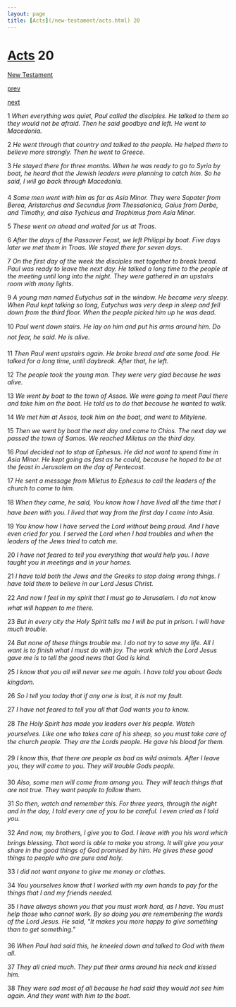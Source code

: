 ```yaml
---
layout: page
title: [Acts](/new-testament/acts.html) 20
---
```


# [Acts](/new-testament/acts.html) 20

[New Testament](/new-testament.html)


[prev](/new-testament/acts/acts-19.html)


[next](/new-testament/acts/acts-21.html)

1 _When everything was quiet, Paul called the disciples. He talked to them so they would not be afraid. Then he said goodbye and left. He went to Macedonia._

2 _He went through that country and talked to the people. He helped them to believe more strongly. Then he went to Greece._

3 _He stayed there for three months. When he was ready to go to Syria by boat, he heard that the Jewish leaders were planning to catch him. So he said, I will go back through Macedonia._

4 _Some men went with him as far as Asia Minor. They were Sopater from Berea,  Aristarchus and Secundus from Thessalonica, Gaius from Derbe, and Timothy, and also Tychicus and Trophimus from Asia Minor._

5 _These went on ahead and waited for us at Troas._

6 _After the days of the Passover Feast, we left Philippi by boat. Five days later we met them in Troas. We stayed there for seven days._

7 _On the first day of the week the disciples met together to break bread. Paul was ready to leave the next day. He talked a long time to the people at the meeting until long into the night. They were gathered in an upstairs room with many lights._

9 _A young man named Eutychus sat in the window. He became very sleepy. When Paul kept talking so long, Eutychus was very deep in sleep and fell down from the third floor.  When the people picked him up he was dead._

10 _Paul went down stairs. He lay on him and put his arms around him. Do not fear, he said. He is alive._

11 _Then Paul went upstairs again. He broke bread and ate some food. He talked for a long time, until daybreak. After that, he left._

12 _The people took the young man. They were very glad because he was alive._

13 _We went by boat to the town of Assos. We were going to meet Paul there and take him on the boat. He told us to do that because he wanted to walk._

14 _We met him at Assos, took him on the boat, and went to Mitylene._

15 _Then we went by boat the next day and came to Chios. The next day we passed the town of Samos. We reached Miletus on the third day._

16 _Paul decided not to stop at Ephesus. He did not want to spend time in Asia Minor. He kept going as fast as he could, because he hoped to be at the feast in Jerusalem on the day of Pentecost._

17 _He sent a message from Miletus to Ephesus to call the leaders of the church to come to him._

18 _When they came, he said, You know how I have lived all the time that I have been with you. I lived that way from the first day I came into Asia._

19 _You know how I have served the Lord without being proud. And I have even cried for you. I served the Lord when I had troubles and when the leaders of the Jews tried to catch me._

20 _I have not feared to tell you everything that would help you. I have taught you in meetings and in your homes._

21 _I have told both the Jews and the Greeks to stop doing wrong things. I have told them to believe in our Lord Jesus Christ._

22 _And now I feel in my spirit that I must go to Jerusalem. I do not know what will happen to me there._

23 _But in every city the Holy Spirit tells me I will be put in prison. I will have much trouble._

24 _But none of these things trouble me. I do not try to save my life. All I want is to finish what I must do with joy. The work which the Lord Jesus gave me is to tell the good news that God is kind._

25 _I know that you all will never see me again. I have told you about Gods kingdom._

26 _So I tell you today that if any one is lost, it is not my fault._

27 _I have not feared to tell you all that God wants you to know._

28 _The Holy Spirit has made you leaders over his people. Watch yourselves. Like one who takes care of his sheep, so you must take care of the church people. They are the Lords people. He gave his blood for them._

29 _I know this, that there are people as bad as wild animals. After I leave you, they will come to you. They will trouble Gods people._

30 _Also, some men will come from among you. They will teach things that are not true.  They want people to follow them._

31 _So then, watch and remember this. For three years, through the night and in the day, I told every one of you to be careful. I even cried as I told you._

32 _And now, my brothers, I give you to God. I leave with you his word which brings blessing. That word is able to make you strong. It will give you your share in the good things of God promised by him. He gives these good things to people who are pure and holy._

33 _I did not want anyone to give me money or clothes._

34 _You yourselves know that I worked with my own hands to pay for the things that I and my friends needed._

35 _I have always shown you that you must work hard, as I have. You must help those who cannot work. By so doing you are remembering the words of the Lord Jesus. He said, "It makes you more happy to give something than to get something." _

36 _When Paul had said this, he kneeled down and talked to God with them all._

37 _They all cried much. They put their arms around his neck and kissed him._

38 _They were sad most of all because he had said they would not see him again. And they went with him to the boat._

